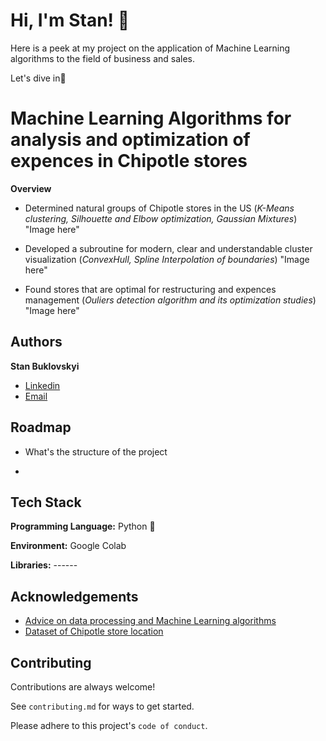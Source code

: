 
# Hi, I'm Stan! 👋

Here is a peek at my project on the application of Machine Learning algorithms to the field
of business and sales.







Let's dive in🚀



# Machine Learning Algorithms for analysis and optimization of expences in Chipotle stores

**Overview**
* Determined  natural groups of Chipotle stores in the US
(*K-Means clustering, Silhouette and Elbow optimization, Gaussian Mixtures*)
"Image here"

* Developed a subroutine for modern, clear and understandable cluster visualization
(*ConvexHull, Spline Interpolation of boundaries*)
"Image here"

* Found stores that are optimal for restructuring and expences management 
(*Ouliers detection algorithm and its optimization studies*)
"Image here"


## Authors

**Stan Buklovskyi**

- [Linkedin](https://www.linkedin.com/in/buklovskyi/)
- [Email](mailto:stas.buklovskiy@gmail.com)

## Roadmap

- What's the structure of the project

- 


## Tech Stack

**Programming Language:** Python 🐍

**Environment:** Google Colab

**Libraries:** ------






## Acknowledgements

 - [Advice on data processing and Machine Learning algorithms](https://www.linkedin.com/in/alexanderknysh/)
 - [Dataset of Chipotle store location](https://www.kaggle.com/datasets/jeffreybraun/chipotle-locations)
 


## Contributing

Contributions are always welcome!

See `contributing.md` for ways to get started.

Please adhere to this project's `code of conduct`.





